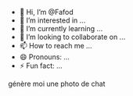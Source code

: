 - 👋 Hi, I’m @Fafod
- 👀 I’m interested in ...
- 🌱 I’m currently learning ...
- 💞️ I’m looking to collaborate on ...
- 📫 How to reach me ...
- 😄 Pronouns: ...
- ⚡ Fun fact: ...

<!---
Fafod/Fafod is a ✨ special ✨ repository because its `README.md` (this file) appears on your GitHub profile.
You can click the Preview link to take a look at your changes.
--->
génère moi une photo de chat
